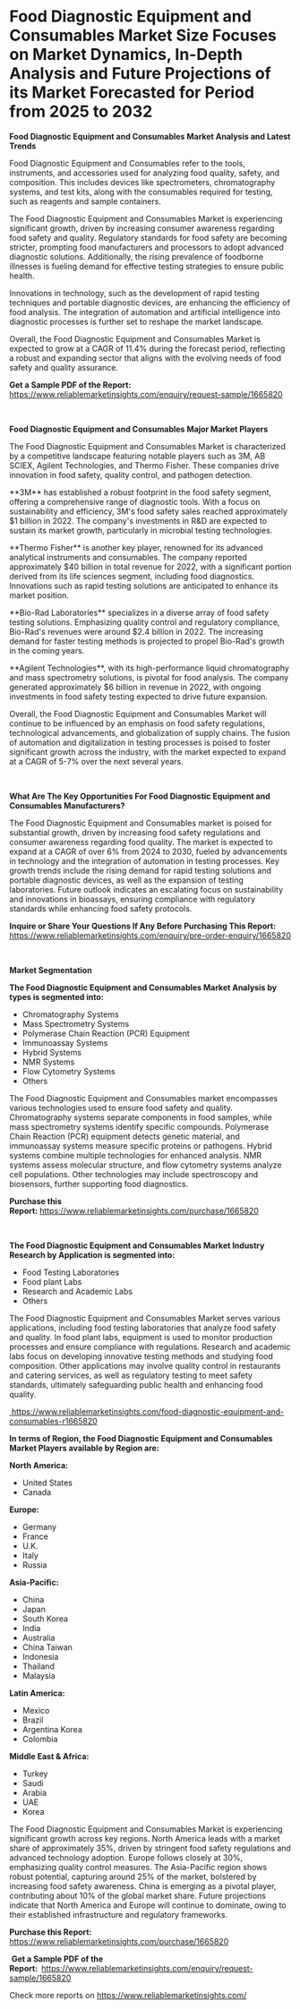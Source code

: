 <p><h1>Food Diagnostic Equipment and Consumables Market Size Focuses on Market Dynamics, In-Depth Analysis and Future Projections of its Market Forecasted for Period from 2025 to 2032</h1></p><p><strong>Food Diagnostic Equipment and Consumables Market Analysis and Latest Trends</strong></p>
<p><p>Food Diagnostic Equipment and Consumables refer to the tools, instruments, and accessories used for analyzing food quality, safety, and composition. This includes devices like spectrometers, chromatography systems, and test kits, along with the consumables required for testing, such as reagents and sample containers. </p><p>The Food Diagnostic Equipment and Consumables Market is experiencing significant growth, driven by increasing consumer awareness regarding food safety and quality. Regulatory standards for food safety are becoming stricter, prompting food manufacturers and processors to adopt advanced diagnostic solutions. Additionally, the rising prevalence of foodborne illnesses is fueling demand for effective testing strategies to ensure public health.</p><p>Innovations in technology, such as the development of rapid testing techniques and portable diagnostic devices, are enhancing the efficiency of food analysis. The integration of automation and artificial intelligence into diagnostic processes is further set to reshape the market landscape. </p><p>Overall, the Food Diagnostic Equipment and Consumables Market is expected to grow at a CAGR of 11.4% during the forecast period, reflecting a robust and expanding sector that aligns with the evolving needs of food safety and quality assurance.</p></p>
<p><strong>Get a Sample PDF of the Report:&nbsp;</strong> <a href="https://www.reliablemarketinsights.com/enquiry/request-sample/1665820?utm_campaign=2188&utm_medium=2&utm_source=Github&utm_content=ia&utm_term=11032025&utm_id=food-diagnostic-equipment-and-consumables">https://www.reliablemarketinsights.com/enquiry/request-sample/1665820</a></p>
<p>&nbsp;</p>
<p><strong>Food Diagnostic Equipment and Consumables Major Market Players</strong></p>
<p><p>The Food Diagnostic Equipment and Consumables Market is characterized by a competitive landscape featuring notable players such as 3M, AB SCIEX, Agilent Technologies, and Thermo Fisher. These companies drive innovation in food safety, quality control, and pathogen detection.</p><p>**3M** has established a robust footprint in the food safety segment, offering a comprehensive range of diagnostic tools. With a focus on sustainability and efficiency, 3M's food safety sales reached approximately $1 billion in 2022. The company's investments in R&D are expected to sustain its market growth, particularly in microbial testing technologies.</p><p>**Thermo Fisher** is another key player, renowned for its advanced analytical instruments and consumables. The company reported approximately $40 billion in total revenue for 2022, with a significant portion derived from its life sciences segment, including food diagnostics. Innovations such as rapid testing solutions are anticipated to enhance its market position.</p><p>**Bio-Rad Laboratories** specializes in a diverse array of food safety testing solutions. Emphasizing quality control and regulatory compliance, Bio-Rad's revenues were around $2.4 billion in 2022. The increasing demand for faster testing methods is projected to propel Bio-Rad's growth in the coming years.</p><p>**Agilent Technologies**, with its high-performance liquid chromatography and mass spectrometry solutions, is pivotal for food analysis. The company generated approximately $6 billion in revenue in 2022, with ongoing investments in food safety testing expected to drive future expansion.</p><p>Overall, the Food Diagnostic Equipment and Consumables Market will continue to be influenced by an emphasis on food safety regulations, technological advancements, and globalization of supply chains. The fusion of automation and digitalization in testing processes is poised to foster significant growth across the industry, with the market expected to expand at a CAGR of 5-7% over the next several years.</p></p>
<p>&nbsp;</p>
<p><strong>What Are The Key Opportunities For Food Diagnostic Equipment and Consumables Manufacturers?</strong></p>
<p><p>The Food Diagnostic Equipment and Consumables market is poised for substantial growth, driven by increasing food safety regulations and consumer awareness regarding food quality. The market is expected to expand at a CAGR of over 6% from 2024 to 2030, fueled by advancements in technology and the integration of automation in testing processes. Key growth trends include the rising demand for rapid testing solutions and portable diagnostic devices, as well as the expansion of testing laboratories. Future outlook indicates an escalating focus on sustainability and innovations in bioassays, ensuring compliance with regulatory standards while enhancing food safety protocols.</p></p>
<p><strong>Inquire or Share Your Questions If Any Before Purchasing This Report:</strong> <a href="https://www.reliablemarketinsights.com/enquiry/pre-order-enquiry/1665820?utm_campaign=2188&utm_medium=2&utm_source=Github&utm_content=ia&utm_term=11032025&utm_id=food-diagnostic-equipment-and-consumables">https://www.reliablemarketinsights.com/enquiry/pre-order-enquiry/1665820</a></p>
<p>&nbsp;</p>
<p><strong>Market Segmentation</strong></p>
<p><strong>The Food Diagnostic Equipment and Consumables Market Analysis by types is segmented into:</strong></p>
<p><ul><li>Chromatography Systems</li><li>Mass Spectrometry Systems</li><li>Polymerase Chain Reaction (PCR) Equipment</li><li>Immunoassay Systems</li><li>Hybrid Systems</li><li>NMR Systems</li><li>Flow Cytometry Systems</li><li>Others</li></ul></p>
<p><p>The Food Diagnostic Equipment and Consumables market encompasses various technologies used to ensure food safety and quality. Chromatography systems separate components in food samples, while mass spectrometry systems identify specific compounds. Polymerase Chain Reaction (PCR) equipment detects genetic material, and immunoassay systems measure specific proteins or pathogens. Hybrid systems combine multiple technologies for enhanced analysis. NMR systems assess molecular structure, and flow cytometry systems analyze cell populations. Other technologies may include spectroscopy and biosensors, further supporting food diagnostics.</p></p>
<p><strong>Purchase this Report:&nbsp;</strong><a href="https://www.reliablemarketinsights.com/purchase/1665820?utm_campaign=2188&utm_medium=2&utm_source=Github&utm_content=ia&utm_term=11032025&utm_id=food-diagnostic-equipment-and-consumables">https://www.reliablemarketinsights.com/purchase/1665820</a></p>
<p>&nbsp;</p>
<p><strong>The Food Diagnostic Equipment and Consumables Market Industry Research by Application is segmented into:</strong></p>
<p><ul><li>Food Testing Laboratories</li><li>Food plant Labs</li><li>Research and Academic Labs</li><li>Others</li></ul></p>
<p><p>The Food Diagnostic Equipment and Consumables Market serves various applications, including food testing laboratories that analyze food safety and quality. In food plant labs, equipment is used to monitor production processes and ensure compliance with regulations. Research and academic labs focus on developing innovative testing methods and studying food composition. Other applications may involve quality control in restaurants and catering services, as well as regulatory testing to meet safety standards, ultimately safeguarding public health and enhancing food quality.</p></p>
<p><a href="https://www.reliablemarketinsights.com/food-diagnostic-equipment-and-consumables-r1665820?utm_campaign=2188&utm_medium=2&utm_source=Github&utm_content=ia&utm_term=11032025&utm_id=food-diagnostic-equipment-and-consumables">&nbsp;https://www.reliablemarketinsights.com/food-diagnostic-equipment-and-consumables-r1665820</a></p>
<p><strong>In terms of Region, the Food Diagnostic Equipment and Consumables Market Players available by Region are:</strong></p>
<p>
    <p> <strong> North America: </strong>
        <ul>
            <li>United States</li>
            <li>Canada</li>
        </ul>
        </p> 
    <p> <strong> Europe: </strong>
        <ul>
            <li>Germany</li>
            <li>France</li>
            <li>U.K.</li>
            <li>Italy</li>
            <li>Russia</li>
        </ul>
        </p> 
    <p> <strong> Asia-Pacific: </strong>
        <ul>
            <li>China</li>
            <li>Japan</li>
            <li>South Korea</li>
            <li>India</li>
            <li>Australia</li>
            <li>China Taiwan</li>
            <li>Indonesia</li>
            <li>Thailand</li>
            <li>Malaysia</li>
        </ul>
        </p> 
    <p> <strong> Latin America: </strong>
        <ul>
            <li>Mexico</li>
            <li>Brazil</li>
            <li>Argentina Korea</li>
            <li>Colombia</li>
        </ul>
        </p> 
    <p> <strong> Middle East & Africa: </strong>
        <ul>
            <li>Turkey</li>
            <li>Saudi</li>
            <li>Arabia</li>
            <li>UAE</li>
            <li>Korea</li>
        </ul>
    </p>
    </p>
<p><p>The Food Diagnostic Equipment and Consumables Market is experiencing significant growth across key regions. North America leads with a market share of approximately 35%, driven by stringent food safety regulations and advanced technology adoption. Europe follows closely at 30%, emphasizing quality control measures. The Asia-Pacific region shows robust potential, capturing around 25% of the market, bolstered by increasing food safety awareness. China is emerging as a pivotal player, contributing about 10% of the global market share. Future projections indicate that North America and Europe will continue to dominate, owing to their established infrastructure and regulatory frameworks.</p></p>
<p><strong>Purchase this Report: </strong><a href="https://www.reliablemarketinsights.com/purchase/1665820?utm_campaign=2188&utm_medium=2&utm_source=Github&utm_content=ia&utm_term=11032025&utm_id=food-diagnostic-equipment-and-consumables">https://www.reliablemarketinsights.com/purchase/1665820</a></p>
<p>&nbsp;<strong>Get a Sample PDF of the Report:&nbsp;&nbsp;</strong><a href="https://www.reliablemarketinsights.com/enquiry/request-sample/1665820?utm_campaign=2188&utm_medium=2&utm_source=Github&utm_content=ia&utm_term=11032025&utm_id=food-diagnostic-equipment-and-consumables">https://www.reliablemarketinsights.com/enquiry/request-sample/1665820</a></p>
<p><strong></strong></p>
<p>Check more reports on <a href="https://www.reliablemarketinsights.com/?utm_campaign=2188&utm_medium=2&utm_source=Github&utm_content=ia&utm_term=11032025&utm_id=food-diagnostic-equipment-and-consumables">https://www.reliablemarketinsights.com/</a></p>